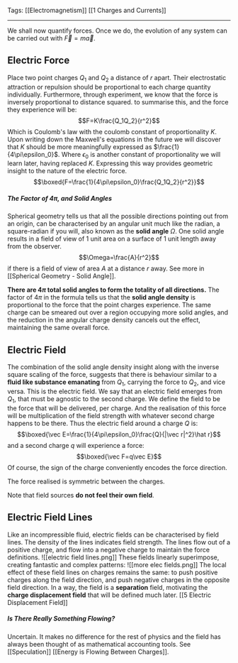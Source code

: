 Tags: [[Electromagnetism]] [[1 Charges and Currents]]
___
We shall now quantify forces. Once we do, the evolution of any system can be carried out with $\vec F=m\vec a$. 
## Electric Force
Place two point charges $Q_1$ and $Q_2$ a distance of $r$ apart. Their electrostatic attraction or repulsion should be proportional to each charge quantity individually. Furthermore, through experiment, we know that the force is inversely proportional to distance squared. to summarise this, and the force they experience will be:
$$F=K\frac{Q_1Q_2}{r^2}$$
Which is Coulomb's law with the coulomb constant of proportionality $K$. Upon writing down the Maxwell's equations in the future we will discover that $K$ should be more meaningfully expressed as $\frac{1}{4\pi\epsilon_0}$. Where $\epsilon_0$ is another constant of proportionality we will learn later, having replaced $K$. Expressing this way provides geometric insight to the nature of the electric force. 
$$\boxed{F=\frac{1}{4\pi\epsilon_0}\frac{Q_1Q_2}{r^2}}$$
##### The Factor of $4\pi$, and Solid Angles
Spherical geometry tells us that all the possible directions pointing out from an origin, can be characterised by an angular unit much like the radian, a square-radian if you will, also known as the **solid angle** $\Omega$. One solid angle results in a field of view of 1 unit area on a surface of 1 unit length away from the observer. 
$$\Omega=\frac{A}{r^2}$$
if there is a field of view of area $A$ at a distance $r$ away. See more in [[Spherical Geometry - Solid Angle]].

**There are $4\pi$ total solid angles to form the totality of all directions.** The factor of $4\pi$ in the formula tells us that the **solid angle density** is proportional to the force that the point charges experience. The same charge can be smeared out over a region occupying more solid angles, and the reduction in the angular charge density cancels out the effect, maintaining the same overall force. 
## Electric Field
The combination of the solid angle density insight along with the inverse square scaling of the force, suggests that there is behaviour similar to a **fluid like substance emanating** from $Q_1$, carrying the force to $Q_2$, and vice versa. This is the electric field. We say that an electric field emerges from $Q_1$, that must be agnostic to the second charge. We define the field to be the force that will be delivered, per charge. And the realisation of this force will be multiplication of the field strength with whatever second charge happens to be there. Thus the electric field around a charge $Q$ is: 
$$\boxed{\vec E=\frac{1}{4\pi\epsilon_0}\frac{Q}{|\vec r|^2}\hat r}$$
and a second charge $q$ will experience a force:
$$\boxed{\vec F=q\vec E}$$
Of course, the sign of the charge conveniently encodes the force direction. 

The force realised is symmetric between the charges. 

Note that field sources **do not feel their own field**. 
## Electric Field Lines
Like an incompressible fluid, electric fields can be characterised by field lines. The density of the lines indicates field strength. The lines flow out of a positive charge, and flow into a negative charge to maintain the force definitions. 
![[electric field lines.png]]
These fields linearly superimpose, creating fantastic and complex patterns:
![[more elec fields.png]]
The local effect of these field lines on charges remains the same: to push positive charges along the field direction, and push negative charges in the opposite field direction. In a way, the field is a **separation** field, motivating the **charge displacement field** that will be defined much later. [[5 Electric Displacement Field]]
##### Is There Really Something Flowing? 
Uncertain. It makes no difference for the rest of physics and the field has always been thought of as mathematical accounting tools. See [[Speculation]] [[Energy is Flowing Between Charges]]. 

